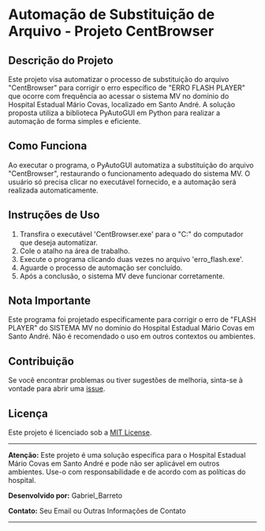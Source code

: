 # Automação de Substituição de Arquivo - Projeto CentBrowser

## Descrição do Projeto

Este projeto visa automatizar o processo de substituição do arquivo "CentBrowser" para corrigir o erro específico de "ERRO FLASH PLAYER" que ocorre com frequência ao acessar o sistema MV no domínio do Hospital Estadual Mário Covas, localizado em Santo André.
A solução proposta utiliza a biblioteca PyAutoGUI em Python para realizar a automação de forma simples e eficiente.

## Como Funciona

Ao executar o programa, o PyAutoGUI automatiza a substituição do arquivo "CentBrowser", restaurando o funcionamento adequado do sistema MV. O usuário só precisa clicar no executável fornecido, e a automação será realizada automaticamente.

## Instruções de Uso

1. Transfira o executável 'CentBrowser.exe' para o "C:" do computador que deseja automatizar.
2. Cole o atalho na área de trabalho.
3. Execute o programa clicando duas vezes no arquivo 'erro_flash.exe'.
4. Aguarde o processo de automação ser concluído.
5. Após a conclusão, o sistema MV deve funcionar corretamente.

## Nota Importante

Este programa foi projetado especificamente para corrigir o erro de "FLASH PLAYER" do SISTEMA MV no domínio do Hospital Estadual Mário Covas em Santo André. Não é recomendado o uso em outros contextos ou ambientes.

## Contribuição

Se você encontrar problemas ou tiver sugestões de melhoria, sinta-se à vontade para abrir uma [issue](https://github.com/seu-usuario/seu-repositorio/issues).

## Licença

Este projeto é licenciado sob a [MIT License](LICENSE).

---

**Atenção:** Este projeto é uma solução específica para o Hospital Estadual Mário Covas em Santo André e pode não ser aplicável em outros ambientes. Use-o com responsabilidade e de acordo com as políticas do hospital.

**Desenvolvido por:** Gabriel_Barreto

**Contato:** Seu Email ou Outras Informações de Contato

---
